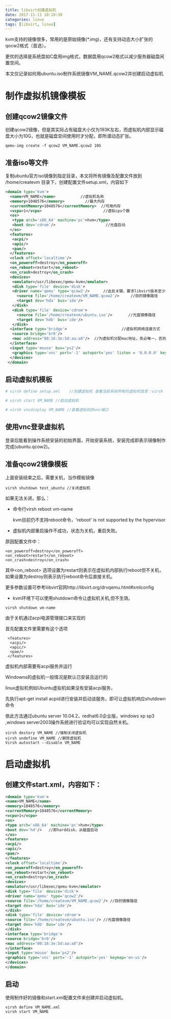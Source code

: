 ```yaml
---
title: libvirt创建虚拟机
date: 2017-11-11 10:10:39
categories: linux
tags: [libvirt, linux]
---
```


kvm支持的镜像很多，常用的是原始镜像(*.img)，还有支持动态大小扩张的qocw2格式（首选）。

更优的选择是系统盘如C盘用img格式，数据盘用qcow2格式以减少服务器磁盘闲置空间。

本文仅记录如何用ubuntu.iso制作系统镜像VM_NAME.qcow2并创建启动虚拟机

# 制作虚拟机镜像模板

## 创建qcow2镜像文件

创建qcow2镜像，但是其实际占有磁盘大小仅为193K左右，而虚拟机内部显示磁盘大小为10G，也就是磁盘空间使用时才分配，即所谓动态扩张。

```
qemu-img create -f qcow2 VM_NAME.qcow2 10G 
```

## 准备iso等文件
复制ubuntu官方iso镜像到指定目录，本文将所有镜像及配置文件放到 /home/createvm 目录下，创建配置文件setup.xml，内容如下

```xml
<domain type='kvm'>
  <name>VM_NAME</name>           //虚拟机名称
  <memory>1048576</memory>         //最大内存
  <currentMemory>1048576</currentMemory>  //可用内存
  <vcpu>1</vcpu>                           //虚拟cpu个数
  <os>
   <type arch='x86_64' machine='pc'>hvm</type>
   <boot dev='cdrom'/>                      //光盘启动
  </os>
  <features>
   <acpi/>
   <apic/>
   <pae/>
  </features>
  <clock offset='localtime'/>
  <on_poweroff>destroy</on_poweroff>
  <on_reboot>restart</on_reboot>  
  <on_crash>destroy</on_crash>
  <devices>
   <emulator>/usr/libexec/qemu-kvm</emulator>
   <disk type='file' device='disk'>
   <driver name='qemu' type='qcow2'/>      //此处关键，要求libvirt版本至少应该在0.9以上才能支持
     <source file='/home/createvm/VM_NAME.qcow2'/>     //目的镜像路径
     <target dev='hda' bus='ide'/>
   </disk>
   <disk type='file' device='cdrom'>
     <source file='/home/createvm/ubuntu.iso'/>       //光盘镜像路径
     <target dev='hdb' bus='ide'/>
   </disk>
  <interface type='bridge'>                        //虚拟机网络连接方式
   <source bridge='br0'/>
   <mac address="00:16:3e:5d:aa:a8"/>  //为虚拟机分配mac地址，务必唯一，否则dhcp获得同样ip,引起冲突
  </interface>
  <input type='mouse' bus='ps2'/>
   <graphics type='vnc' port='-1' autoport='yes' listen = '0.0.0.0' keymap='en-us'/>//vnc方式登录，端口号自动分配，自动加1
  </devices>
 </domain>
```

## 启动虚拟机模板

```bash
# virsh define setup.xml    //创建虚拟机 查看当前系统所有的虚拟机信息：virsh list --all

# virsh start VM_NAME //启动虚拟机

# virsh vncdisplay VM_NAME //查看虚拟机的vnc端口
```


## 使用vnc登录虚拟机

登录后能看到操作系统安装的初始界面，开始安装系统，安装完成即表示镜像制作完成(ubuntu.qcow2)。

## 准备qcow2镜像模板
上面安装结束之后，需要关机，当作模板镜像

```
virsh shutdown test_ubuntu //关闭虚拟机
```
如果无法关闭，那么：
- 命令行virsh reboot vm-name

   kvm目前仍不支持reboot命令，'reboot' is not supported by the hypervisor
-  虚拟机内部重启操作不成功，状态为关机，重启失败。

  原因配置文件中：

```
<on_poweroff>destroy</on_poweroff>
<on_reboot>restart</on_reboot>
<on_crash>destroy</on_crash>
```

其中<on_reboot> 选项设置为restart则表示在虚拟机内部执行reboot但不关机， 如果设置为destroy则表示执行reboot命令后直接关机。

更多参数设置可参考liibvirt官网http://libvirt.org/drvqemu.html#xmlconfig

- kvm环境下可以使用shutdown命令让虚拟机关机,但不生效。
```
virsh shutdown vm-name
```
由于关机通过acpi电源管理接口来实现的

首先配置文件里需要有这个选项
```
 <features>
  <acpi/>
  <apic/>
  <pae/>
 </features>
```

虚拟机内部需要有acpi服务并运行

  Windowns的虚拟机一般情况是默认已安装且运行的

  linux虚拟机例如Ubuntu虚拟机如果没有安装acpi服务，

  先执行apt-get install acpid进行安装并启动该服务，即可让虚拟机响应shutdown命令

依此方法通过ubuntu server 10.04.2，redhat6.0企业版，windows xp sp3 ,windows server2003操作系统进行验证均可以实现自然关机。

```
virsh destory VM_NAME //强制关闭虚拟机
virsh undefine VM_NAME //删除虚拟机
Virsh autostart --disable VM_NAME
```


# 启动虚拟机

## 创建文件start.xml，内容如下：
```xml
<domain type='kvm'>
<name>VM_NAME</name> 
<memory>1048576</memory> 
<currentMemory>1048576</currentMemory> 
<vcpu>1</vcpu>
<os>
<type arch='x86_64' machine='pc'>hvm</type>
<boot dev='hd'/>   //即harddisk，从磁盘启动 
</os>
<features>
<acpi/>
<apic/>
<pae/>
</features>
<clock offset='localtime'/>
<on_poweroff>destroy</on_poweroff>
<on_reboot>restart</on_reboot> 
<on_crash>destroy</on_crash>
<devices>
<emulator>/usr/libexec/qemu-kvm</emulator>
<disk type='file' device='disk'>
<driver name='qemu' type='qcow2'/> 
<source file='/home/createvm/VM_NAME.qcow2'/> //目的镜像路径
<target dev='hda' bus='ide'/>
</disk>
<disk type='file' device='cdrom'>
<source file='/home/createvm/ubuntu.iso'/> //光盘镜像路径
<target dev='hdb' bus='ide'/>
</disk>
<interface type='bridge'> 
<source bridge='br0'/>
<mac address="00:16:3e:5d:aa:a8"/> 
</interface>
<input type='mouse' bus='ps2'/>
<graphics type='vnc' port='-1' autoport='yes' keymap='en-us'/>
</devices>
</domain>
```


## 启动
使用制作好的镜像和start.xml配置文件来创建并启动虚拟机。
```
virsh define VM_NAME.xml
virsh start VM_NAME
```